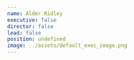 ```yaml
---
name: Alder Ridley
executive: false
director: false
lead: false
position: undefined
image: ../assets/default_exec_image.png
---
```

